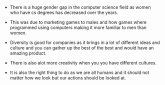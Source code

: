 - There is a huge gender gap in the computer science field as women who have cs degrees has decreased over the years.

- This was due to marketing games to males and how games where programmed using computers making it more familiar to men than women.

- Diversity is good for companies as it brings in a lot of different ideas and culture and you can gather up the best of the best and would have an amazing product.

- There is also alot more creativity when you you have different cultures.

- It is also the right thing to do as we are all humans and it should not matter how we look but our actions should be looked at.